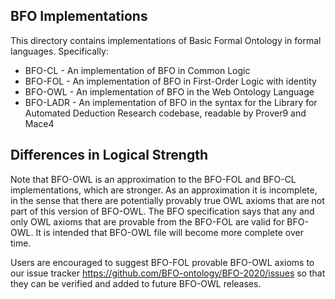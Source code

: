## BFO Implementations 

This directory contains implementations of Basic Formal Ontology in formal languages. Specifically:
* BFO-CL - An implementation of BFO in Common Logic
* BFO-FOL - An implementation of BFO in First-Order Logic with identity
* BFO-OWL - An implementation of BFO in the Web Ontology Language
* BFO-LADR - An implementation of BFO in the syntax for the Library for Automated Deduction Research codebase, readable by Prover9 and Mace4

## Differences in Logical Strength
Note that BFO-OWL is an approximation to the BFO-FOL and BFO-CL implementations, which are stronger. As an approximation it is incomplete, in the sense that there are potentially provably true OWL axioms that are not part of this version of BFO-OWL. The BFO specification says that any and only OWL axioms that are provable from the BFO-FOL are valid for BFO-OWL. It is intended that BFO-OWL file will become more complete over time.

Users are encouraged to suggest BFO-FOL provable BFO-OWL axioms to our issue tracker https://github.com/BFO-ontology/BFO-2020/issues so that they can be verified and added to future BFO-OWL releases.
